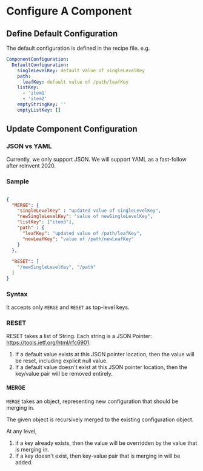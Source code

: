 # Configure A Component

## Define Default Configuration
The default configuration is defined in the recipe file. e.g.
```yaml
ComponentConfiguration:
  DefaultConfiguration:
    singleLevelKey: default value of singleLevelKey
    path:
      leafKey: default value of /path/leafKey
    listKey:
      - 'item1'
      - 'item2'
    emptyStringKey: ''
    emptyListKey: []

```

## Update Component Configuration

### JSON vs YAML
Currently, we only support JSON. We will support YAML as a fast-follow after reInvent 2020.

### Sample
```json

{
  "MERGE": {
    "singleLevelKey" : "updated value of singleLevelKey",
    "newSingleLevelKey": "value of newSingleLevelKey",
    "listKey": ["item3"],
    "path" : {
      "leafKey": "updated value of /path/leafKey",
      "newLeafKey": "value of /path/newLeafKey"
    }
  },
    
  "RESET": [
    "/newSingleLevelKey", "/path"
  ]
}
```
### Syntax
It accepts only `MERGE` and `RESET` as top-level keys. 

### RESET
RESET takes a list of String.
Each string is a JSON Pointer: https://tools.ietf.org/html/rfc6901.

1. If a default value exists at this JSON pointer location, then the value will be reset, including explicit null value.
1. If a default value doesn't exist at this JSON pointer location, then the key/value pair will be removed entirely. 

#### MERGE
`MERGE` takes an object, representing new configuration that should be merging in.

The given object is recursively merged to the existing configuration object. 

At any level, 

1. if a key already exists, then the value will be overridden by the value that is merging in.
2. If a key doesn't exist, then key-value pair that is merging in will be added.


